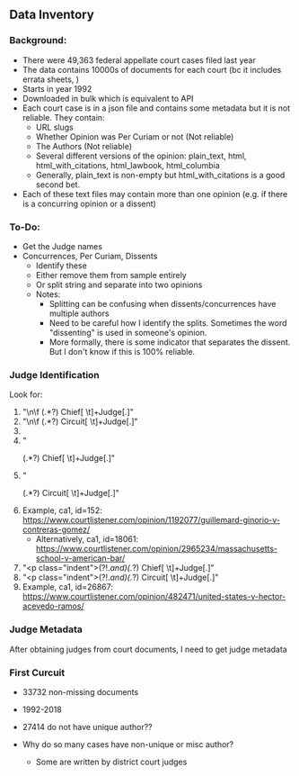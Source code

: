 ## Data Inventory

### Background:
- There were 49,363 federal appellate court cases filed last year
- The data contains 10000s of documents for each court (bc it includes errata sheets, )
- Starts in year 1992
- Downloaded in bulk which is equivalent to API
- Each court case is in a json file and contains some metadata but it is not reliable. They contain:
	- URL slugs
	- Whether Opinion was Per Curiam or not (Not reliable)
	- The Authors (Not reliable)
	- Several different versions of the opinion: plain_text, html, html_with_citations, html_lawbook, html_columbia
	- Generally, plain_text is non-empty but html_with_citations is a good second bet.
- Each of these text files may contain more than one opinion (e.g. if there is a concurring opinion or a dissent)

### To-Do:
- Get the Judge names
- Concurrences, Per Curiam, Dissents
	- Identify these
	- Either remove them from sample entirely
	- Or split string and separate into two opinions
	- Notes:
		- Splitting can be confusing when dissents/concurrences have multiple authors
		- Need to be careful how I identify the splits. Sometimes the word "dissenting" is used in someone's opinion.
		- More formally, there is some indicator that separates the dissent. But I don't know if this is 100% reliable.

### Judge Identification
Look for:
1. "\n\f (.*?) Chief[ \t]+Judge[.]"
2. "\n\f (.*?) Circuit[ \t]+Judge[.]"
3. 
4. "<p>(.*?) Chief[ \t]+Judge[.]"
5. "<p>(.*?) Circuit[ \t]+Judge[.]"
6. Example, ca1, id=152: https://www.courtlistener.com/opinion/1192077/guillemard-ginorio-v-contreras-gomez/
	- Alternatively, ca1, id=18061: https://www.courtlistener.com/opinion/2965234/massachusetts-school-v-american-bar/
7. "<p class=\"indent\">(?!.*and)(.*?) Chief[ \t]+Judge[.]"
8. "<p class=\"indent\">(?!.*and)(.*?) Circuit[ \t]+Judge[.]"
9. Example, ca1, id=26867: https://www.courtlistener.com/opinion/482471/united-states-v-hector-acevedo-ramos/

### Judge Metadata

After obtaining judges from court documents, I need to get judge metadata

### First Curcuit
- 33732 non-missing documents
- 1992-2018
- 27414 do not have unique author??

- Why do so many cases have non-unique or misc author?
	- Some are written by district court judges


